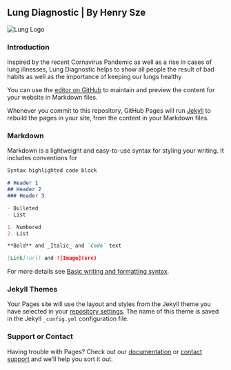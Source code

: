 ## Lung Diagnostic | By Henry Sze

![Lung Logo](https://nddmed.com/_Resources/Persistent/999d87c888206d2cdba2532539367ce3646670b2/lunghealthmatters_100-2508x1410-800x450.jpg)

### Introduction
Inspired by the recent Cornavirus Pandemic as well as a rise in cases of lung illnesses, Lung Diagnostic helps to show all people the result of bad habits as well as the importance of keeping our lungs healthy

You can use the [editor on GitHub](https://github.com/HenrySze/CSci-39542-Project/edit/gh-pages/index.md) to maintain and preview the content for your website in Markdown files.

Whenever you commit to this repository, GitHub Pages will run [Jekyll](https://jekyllrb.com/) to rebuild the pages in your site, from the content in your Markdown files.

### Markdown

Markdown is a lightweight and easy-to-use syntax for styling your writing. It includes conventions for

```markdown
Syntax highlighted code block

# Header 1
## Header 2
### Header 3

- Bulleted
- List

1. Numbered
2. List

**Bold** and _Italic_ and `Code` text

[Link](url) and ![Image](src)
```

For more details see [Basic writing and formatting syntax](https://docs.github.com/en/github/writing-on-github/getting-started-with-writing-and-formatting-on-github/basic-writing-and-formatting-syntax).

### Jekyll Themes

Your Pages site will use the layout and styles from the Jekyll theme you have selected in your [repository settings](https://github.com/HenrySze/CSci-39542-Project/settings/pages). The name of this theme is saved in the Jekyll `_config.yml` configuration file.

### Support or Contact

Having trouble with Pages? Check out our [documentation](https://docs.github.com/categories/github-pages-basics/) or [contact support](https://support.github.com/contact) and we’ll help you sort it out.
